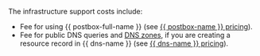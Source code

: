 The infrastructure support costs include:

* Fee for using {{ postbox-full-name }} (see [{{ postbox-name }} pricing](../../../postbox/pricing.md)).
* Fee for public DNS queries and [DNS zones](../../../dns/concepts/dns-zone.md), if you are creating a resource record in {{ dns-name }} (see [{{ dns-name }} pricing](../../../dns/pricing.md)).